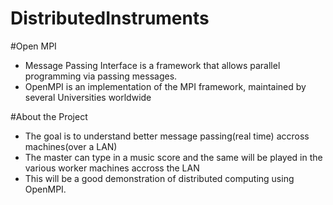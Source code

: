 # DistributedInstruments

#Open MPI

- Message Passing Interface is a framework that allows parallel programming via passing messages.
- OpenMPI is an implementation of the MPI framework, maintained by several Universities worldwide

#About the Project

- The goal is to understand better message passing(real time) accross machines(over a LAN)
- The master can type in a music score and the same will be played in the various worker machines accross the LAN
- This will be a good demonstration of distributed computing using OpenMPI. 
